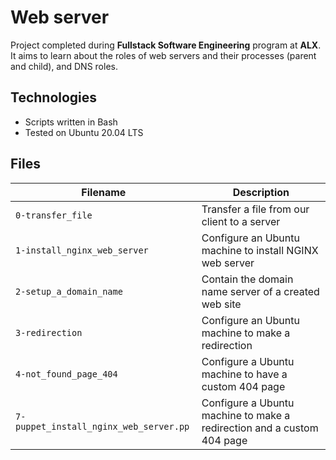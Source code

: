 # Web server
Project completed during **Fullstack Software Engineering** program at **ALX**. It aims to learn about the roles of web servers and their processes (parent and child), and DNS roles.

## Technologies
* Scripts written in Bash
* Tested on Ubuntu 20.04 LTS

## Files

| Filename | Description |
| -------- | ----------- |
| `0-transfer_file` | Transfer a file from our client to a server |
| `1-install_nginx_web_server` | Configure an Ubuntu machine to install NGINX web server |
| `2-setup_a_domain_name` | Contain the domain name server of a created web site |
| `3-redirection` | Configure an Ubuntu machine to make a redirection |
| `4-not_found_page_404` | Configure a Ubuntu machine to have a custom 404 page |
| `7-puppet_install_nginx_web_server.pp` | Configure a Ubuntu machine to make a redirection and a custom 404 page |
